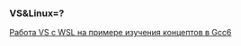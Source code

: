 ### VS&Linux=?

[Работа VS с WSL на примере изучения концептов в Gcc6](https://blogs.msdn.microsoft.com/vcblog/2017/02/22/learn-c-concepts-with-visual-studio-and-the-wsl/)

